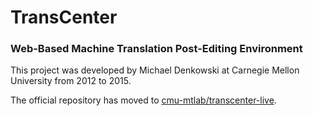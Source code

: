 # TransCenter
### Web-Based Machine Translation Post-Editing Environment

This project was developed by Michael Denkowski at Carnegie Mellon University from 2012 to 2015.

The official repository has moved to [cmu-mtlab/transcenter-live](https://github.com/cmu-mtlab/transcenter-live).
